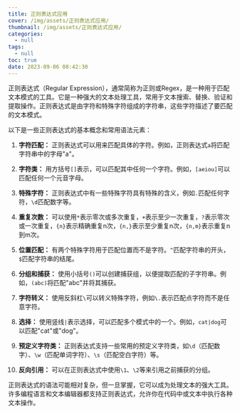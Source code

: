 ```yaml
---
title: 正则表达式应用
cover: /img/assets/正则表达式应用/
thumbnail: /img/assets/正则表达式应用/
categories:
  - null
tags:
  - null
toc: true
date: 2023-09-06 08:42:30
---
```

正则表达式（Regular Expression），通常简称为正则或Regex，是一种用于匹配文本模式的工具。它是一种强大的文本处理工具，常用于文本搜索、替换、验证和提取操作。正则表达式是由字符和特殊字符组成的字符串，这些字符描述了要匹配的文本模式。

<!-- more -->

以下是一些正则表达式的基本概念和常用语法元素：

1. **字符匹配：** 正则表达式可以用来匹配具体的字符。例如，正则表达式`a`将匹配字符串中的字母"a"。

2. **字符类：** 用方括号`[]`表示，可以匹配其中任何一个字符。例如，`[aeiou]`可以匹配任何一个元音字母。

3. **特殊字符：** 正则表达式中有一些特殊字符具有特殊的含义，例如`.`匹配任何字符，`\d`匹配数字等。

4. **重复次数：** 可以使用`*`表示零次或多次重复，`+`表示至少一次重复，`?`表示零次或一次重复，`{n}`表示精确重复n次，`{n,}`表示至少重复n次，`{n,m}`表示重复n到m次。

5. **位置匹配：** 有两个特殊字符用于匹配位置而不是字符。`^`匹配字符串的开头，`$`匹配字符串的结尾。

6. **分组和捕获：** 使用小括号`()`可以创建捕获组，以便提取匹配的子字符串。例如，`(abc)`将匹配"abc"并将其捕获。

7. **字符转义：** 使用反斜杠`\`可以转义特殊字符，例如`\.`表示匹配点字符而不是任意字符。

8. **选择：** 使用竖线`|`表示选择，可以匹配多个模式中的一个。例如，`cat|dog`可以匹配"cat"或"dog"。

9. **预定义字符类：** 正则表达式支持一些常用的预定义字符类，如`\d`（匹配数字）、`\w`（匹配单词字符）、`\s`（匹配空白字符）等。

10. **反向引用：** 可以在正则表达式中使用`\1`、`\2`等来引用之前捕获的分组。

正则表达式的语法可能相对复杂，但一旦掌握，它可以成为处理文本的强大工具。许多编程语言和文本编辑器都支持正则表达式，允许你在代码中或文本中执行各种文本操作。
